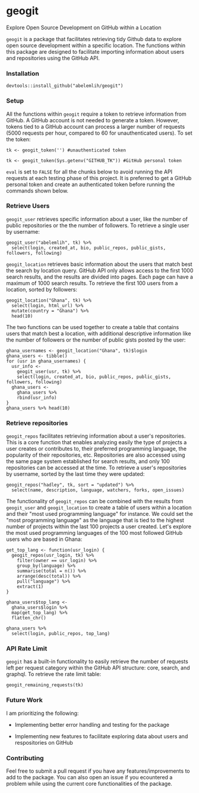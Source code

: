 # geogit
Explore Open Source Development on GitHub within a Location

`geogit` is a package that facilitates retrieving tidy Github data to explore open source development within a specific location. The functions within this package are designed to facilitate importing information about users and repositories using the GitHub API.

### Installation

```{r}
devtools::install_github("abelemlih/geogit")
```

### Setup

All the functions within `geogit` require a token to retrieve information from GitHub. A GitHub account is not needed to generate a token. However, tokens tied to a GitHub account can process a larger number of requests (5000 requests per hour, compared to 60 for unauthenticated users). To set the token:

```{r}
tk <- geogit_token('') #unauthenticated token
```

```{r, eval=FALSE}
tk <- geogit_token(Sys.getenv("GITHUB_TK")) #GitHub personal token
```

`eval` is set to `FALSE` for all the chunks below to avoid running the API requests at each testing phase of this project. It is preferred to get a GitHub personal token and create an authenticated token before running the commands shown below.

### Retrieve Users

`geogit_user` retrieves specific information about a user, like the number of public repositories or the the number of followers. To retrieve a single user by username:

```{r, eval=FALSE}
geogit_user("abelemlih", tk) %>% 
  select(login, created_at, bio, public_repos, public_gists, followers, following)
```

`geogit_location` retrieves basic information about the users that match best the search by location query. GitHub API only allows access to the first 1000 search results, and the results are divided into pages. Each page can have a maximum of 1000 search results. To retrieve the first 100 users from a location, sorted by followers:

```{r, eval=FALSE}
geogit_location("Ghana", tk) %>% 
  select(login, html_url) %>%
  mutate(country = "Ghana") %>%
  head(10)
```

The two functions can be used together to create a table that contains users that match best a location, with additional descriptive information like the number of followers or the number of public gists posted by the user:

```{r, eval=FALSE}
ghana_usernames <- geogit_location("Ghana", tk)$login
ghana_users <- tibble()
for (usr in ghana_usernames) {
  usr_info <- 
    geogit_user(usr, tk) %>% 
    select(login, created_at, bio, public_repos, public_gists, followers, following)
  ghana_users <- 
    ghana_users %>% 
    rbind(usr_info)
}
ghana_users %>% head(10)
```

### Retrieve repositories

`geogit_repos` facilitates retrieving information about a user's repositories. This is a core function that enables analyzing easily the type of projects a user creates or contributes to, their preferred programming language, the popularity of their repositories, etc. Repositories are also accessed using the same page system established for search results, and only 100 repositories can be accessed at the time. To retrieve a user's repositories by username, sorted by the last time they were updated:

```{r, eval=FALSE}
geogit_repos("hadley", tk, sort = "updated") %>%
  select(name, description, language, watchers, forks, open_issues)
```

The functionality of `geogit_repos` can be combined with the results from `geogit_user` and `geogit_location` to create a table of users within a location and their "most used programming language" for instance. We could set the "most programming language" as the language that is tied to the highest number of projects within the last 100 projects a user created. Let's explore the most used programming languages of the 100 most followed GitHub users who are based in Ghana:

```{r, eval = FALSE}
get_top_lang <- function(usr_login) {
  geogit_repos(usr_login, tk) %>%
    filter(owner == usr_login) %>%
    group_by(language) %>%
    summarise(total = n()) %>%
    arrange(desc(total)) %>%
    pull("language") %>%
    extract(1)
}

ghana_users$top_lang <- 
  ghana_users$login %>% 
  map(get_top_lang) %>%
  flatten_chr()

ghana_users %>% 
  select(login, public_repos, top_lang)
```

### API Rate Limit

`geogit` has a built-in functionality to easily retrieve the number of requests left per request category within the GitHub API structure: core, search, and graphql. To retrieve the rate limit table:

```{r}
geogit_remaining_requests(tk)
```

### Future Work

I am prioritizing the following:

* Implementing better error handling and testing for the package

* Implementing new features to facilitate exploring data about users and respositories on GitHub

### Contributing

Feel free to submit a pull request if you have any features/improvements to add to the package. You can also open an issue if you ecountered a problem while using the current core functionalities of the package.
